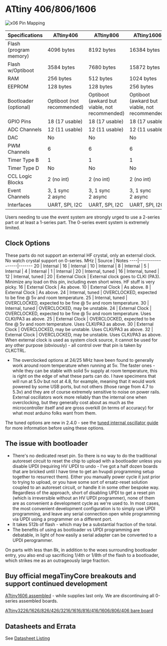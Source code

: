 # ATtiny 406/806/1606
![x06 Pin Mapping](ATtiny_x06.gif "Arduino Pin Mapping for ATtiny x06")

 Specifications |  ATtiny406  |  ATtiny806  |    ATtiny1606
------------ | ------------- | ------------- | -------------
Flash (program memory)   | 4096 bytes| 8192 bytes | 16384 bytes
Flash w/Optiboot   | 3584 bytes| 7680 bytes | 15872 bytes
RAM  | 256 bytes | 512 bytes | 1024 bytes
EEPROM | 128 bytes | 128 bytes | 256 bytes
Bootloader (optional) | Optiboot (not recommended) |  Optiboot (awkard but viable, not recommended) | Optiboot (awkard but viable, not recommended)
GPIO Pins | 18 (17 usable) | 18 (17 usable) | 18 (17 usable)
ADC Channels | 12 (11 usable) | 12 (11 usable) | 12 (11 usable)
DAC | No | No | No
PWM Channels | 6 | 6 | 6
Timer Type B | 1 | 1 | 1
Timer Type D | No | No | No
CCL Logic Blocks         |     2 (no int) |     2 (no int) |     2 (no int) |     2 (no int)
Event Channels           | 3, 1 sync<br/> 2 async | 3, 1 sync<br/> 2 async  | 3, 1 sync<br/> 2 async | 3, 1 sync<br/> 2 async
Interfaces               | UART, SPI, I2C | UART, SPI, I2C | UART, SPI, I2C | UART, SPI, I2C

Users needing to use the event system are strongly urged to use a 2-series part or at least a 1-series part. The 0-series event system is extremely limited.
## Clock Options
These parts do not support an external HF crystal, only an external clock. No watch crystal support on 0-series.
 MHz | Source          | Notes
 ----|-----------------|-------
  20 | Internal        |
  16 | Internal        |
  10 | Internal        |
   8 | Internal        |
   5 | Internal        |
   4 | Internal        |
   1 | Internal        |
  20 | Internal, tuned |
  16 | Internal, tuned |
  12 | Internal, tuned |
  20 | External Clock  | External clock goes to CLKI (PA3). Minimize any load on this pin, including even short wires. HF stuff is very picky.
  16 | External Clock  | As above.
  10 | External Clock  | As above.
   8 | External Clock  | As above.
  24 | Internal, tuned | OVERCLOCKED, expected to be fine @ 5v and room temperature.
  25 | Internal, tuned | OVERCLOCKED, expected to be fine @ 5v and room temperature.
  30 | Internal, tuned | OVERCLOCKED, may be unstable.
  24 | External Clock  | OVERCLOCKED, expected to be fine @ 5v and room temperature. Uses CLKI/PA3 as above.
  25 | External Clock  | OVERCLOCKED, expected to be fine @ 5v and room temperature. Uses CLKI/PA3 as above.
  30 | External Clock  | OVERCLOCKED, may be unstable. Uses CLKI/PA3 as above.
  32 | External Clock  | OVERCLOCKED, may be unstable. Uses CLKI/PA3 as above.
When external clock is used as system clock source, it cannot be used for any other purpose (obviously) - all control over that pin is taken by CLKCTRL.


* The overclocked options at 24/25 MHz have been found to generally work around room temperature when running at 5v. The faster ones - while they can be stable with solid 5v supply at room temperature, this is right on the edge of what these parts can do. I have specimens that will run at 5.0v but not at 4.8, for example, meaning that it would work powered by some USB ports, but not others (those range from 4.7 to 5.3v) and they are of course extremely sensitive to noise on power rails. External oscillators work more reliably than the internal one when overclocking, but they generally cost about as much as the microcontroller itself and are gross overkill (in terms of accuracy) for what most arduino folks want from them.

The tuned options are new in 2.4.0 - see the [tuned internal oscillator guide](Ref_Tuning.md) for more information before using these options.
## The issue with bootloader
* There's no dedicated reset pin. So there is no way to do the traditional autoreset circuit to reset the chip to upload with a bootloader unless you disable UPDI (requiring HV UPDI to undo - I've got a half dozen boards that are bricked until I have time to get an hvupdi programming setup together to resurrect them). Either you manually power cycle it just prior to trying to upload, or you have some sort of ersatz-reset solution coupled to an autoreset circuit, or handle it in some other bespoke way. Regardless of the approach, short of disabling UPDI to get a reset pin (which is irreversible without an HV UPDI programmer), none of them are as convenient a development cycle as we're used to. In most cases, the most convenient development configuration is to simply use UPDI programming, and leave any serial connection open while programming via UPDI using a programmer on a different port.
* It takes 512b of flash - which may be a substantial fraction of the total.
* The benefits of using as bootloader vs UPDI programming are debatable, in light of how easily a serial adapter can be converted to a UPDI perogrammer.

On parts with less than 8k, in addition to the woes surrounding bootloader entry, you also end up sacrificing 1/4th or 1/8th of the flash to a bootloader, which strikes me as an outrageously large fraction.
## Buy official megaTinyCore breakouts and support continued development

[ATtiny1606 assembled](https://www.tindie.com/products/17597/) - while supplies last only. We are discontinuing all 0-series assembled boards.

[ATtiny3226/1626/826/426/3216/1616/816/416/1606/806/406 bare board](https://www.tindie.com/products/17614/)

## Datasheets and Errata
See [Datasheet Listing](Datasheets.md)

